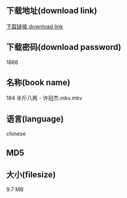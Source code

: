 ## 下载地址(download link)
[下载链接 download link](https://voluble-croquembouche-d321dc.netlify.app/?s=184+%E5%8D%8A%E6%96%A4%E5%85%AB%E4%B8%A4+-+%E8%AE%B8%E5%86%A0%E6%9D%B0.mkv)

## 下载密码(download password)
1866

## 名称(book name)
184 半斤八两 - 许冠杰.mkv.mkv

## 语言(language)
chinese

## MD5


## 大小(filesize)
9.7 MB

